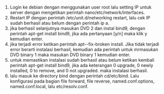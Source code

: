 1. Login ke debian dengan menggunakan user root lalu setting IP untuk server dengan mengetikan perintah nano/etc/network/interfaces. 
2. Restart IP dengan perintah /etc/unit.d/networking restart, lalu cek IP sudah berhasil atau belum dengan perintah ip a.
3. jika berhasil selanjutnya masukan DVD 2 dan instal bind9, dengan perintah apt-get install bind9, jika ada pertanyaan [y/n] maka klik y kemudian enter.
4. jika terjadi error ketikan perintah apt--fix-broken install. Jika tidak terjadi error berarti instalasi berhasil, kemudian ada perintah untuk mrmasukan DVD binary 1 maka masukan DVD binary 1 kemudian enter.  
5. untuk memastikan instalasi sudah berhasil atau belum ketikan kembali perintah apt-get install bind9, jika ada keterangan 0 upgrade, 0 newly installed, 0 to remove, and 0 not upgraded. maka instalasi berhasil. 
 6. lalu masuk ke directory bind dengan perintah cd/etc/bind. Lalu konfigurasi pada bagian file forward, file reverse, named.conf.options, named.conf.local, lalu etc/resolv.conf.
    
